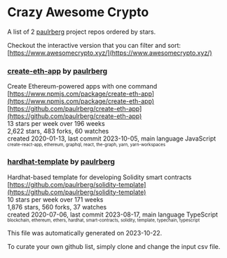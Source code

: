 # Crazy Awesome Crypto
A list of 2 [paulrberg](https://github.com/paulrberg) project repos ordered by stars.  

Checkout the interactive version that you can filter and sort: 
[https://www.awesomecrypto.xyz/](https://www.awesomecrypto.xyz/)  


### [create-eth-app](https://github.com/paulrberg/create-eth-app) by [paulrberg](https://github.com/paulrberg)  
Create Ethereum-powered apps with one command  
[https://www.npmjs.com/package/create-eth-app](https://www.npmjs.com/package/create-eth-app)  
[https://github.com/paulrberg/create-eth-app](https://github.com/paulrberg/create-eth-app)  
13 stars per week over 196 weeks  
2,622 stars, 483 forks, 60 watches  
created 2020-01-13, last commit 2023-10-05, main language JavaScript  
<sub><sup>create-react-app, ethereum, graphql, react, the-graph, yarn, yarn-workspaces</sup></sub>


### [hardhat-template](https://github.com/paulrberg/solidity-template) by [paulrberg](https://github.com/paulrberg)  
Hardhat-based template for developing Solidity smart contracts  
[https://github.com/paulrberg/solidity-template](https://github.com/paulrberg/solidity-template)  
10 stars per week over 171 weeks  
1,876 stars, 560 forks, 37 watches  
created 2020-07-06, last commit 2023-08-17, main language TypeScript  
<sub><sup>blockchain, ethereum, ethers, hardhat, smart-contracts, solidity, template, typechain, typescript</sup></sub>


This file was automatically generated on 2023-10-22.  

To curate your own github list, simply clone and change the input csv file.  